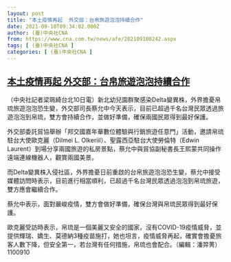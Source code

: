 ```yaml
---
layout: post
title: "本土疫情再起  外交部：台帛旅遊泡泡持續合作"
date: 2021-09-10T09:34:02.000Z
author: (臺)中央社CNA
from: https://www.cna.com.tw/news/afe/202109100242.aspx
tags: [ (臺)中央社CNA ]
categories: [ (臺)中央社CNA ]
---
```

<!--1631266442000-->
[本土疫情再起  外交部：台帛旅遊泡泡持續合作](https://www.cna.com.tw/news/afe/202109100242.aspx)
------

<div>
<div></div><div class="paragraph"><p>（中央社記者梁珮綺台北10日電）新北幼兒園群聚感染Delta變異株，外界擔憂帛琉旅遊泡泡恐生變，外交部司長蔡允中今天表示，目前已超過千名台灣民眾透過旅遊泡泡到帛琉，雙方會持續合作，並做好準備，確保兩國民眾得到最好保護。</p><p>外交部委託貿協舉辦「邦交國嘉年華數位體驗與行銷旅遊任意門」活動，邀請帛琉駐台大使歐克麗（Dilmei L. Olkeriil）、聖露西亞駐台大使勞倫特（Edwin Laurent）到場分享兩國旅遊的私房景點，蔡允中與貿協副秘書長王熙蒙共同操作遠端連線機器人，觀賞兩國美景。</p><p>而Delta變異株入侵社區，外界擔憂日前重啟的台帛旅遊泡泡恐生變，蔡允中接受媒體訪問時表示，目前進行相當順利，已超過千名台灣民眾透過泡泡到帛琉旅遊，雙方應會繼續合作。</p><p>蔡允中表示，面對嚴峻疫情，雙方會做好準備，確保台灣與帛琉民眾得到最好保護。</p><p>歐克麗受訪時表示，帛琉是一個美麗又安全的國家，沒有COVID-19疫情威脅，並提供輝瑞、嬌生、莫德納3種疫苗施打，她也坦言，疫情威脅再起，確實會擔憂旅客人數下降，但安全第一，若台灣有任何措施，帛琉也會配合。（編輯：潘羿菁）1100910</p></div>
</div>
